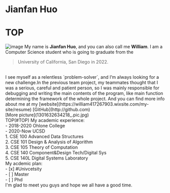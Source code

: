 # Jianfan Huo
# TOP
![image](https://static.wixstatic.com/media/a6e773_cc10bca9dfea439fa4dd3173e2bacb1a~mv2.jpeg/v1/fill/w_656,h_656,al_c,q_85,usm_0.66_1.00_0.01/WechatIMG117.webp)
My name is **Jianfan Huo**, and you can also call me **William**. I am a Computer Science student who is going to graduate from the 
> University of California, San Diego in 2022.
<br/>
I see myself as a relentless `problem-solver`, and I’m always looking for a new challenge.In the previous team project, my teammates thought that I was a serious, careful and patient person, so I was mainly responsible for debugging and writing the main contents of the program, like main function determining the framework of the whole project.<br\> And you can find more info about me at my 
 [website](https://william417267903.wixsite.com/my-site/resume)
 [GitHub](http://github.com)
 <br/>
 [More picture](1301632634218_.pic.jpg) 
<br/>
 TOP(#TOP)
My academic experience:<br/>
- 2018-2020 Ohlone College <br/>
- 2020-Now UCSD <br/>
1. CSE 100 Advanced Data Structures <br/>
2. CSE 101 Design & Analysis of Algorithm <br/>
3. CSE 105 Theory of Computation <br/>
4. CSE 140 Component&Design Tech/Digital Sys <br/>
5. CSE 140L Digital Systems Laboratory <br/>
My acdemic plan: <br/>
- [x] #Univcetsity <br/>
- [ ] Master <br/>
- [ ] Phd <br/>
I'm glad to meet you guys and hope we all have a good time. 
